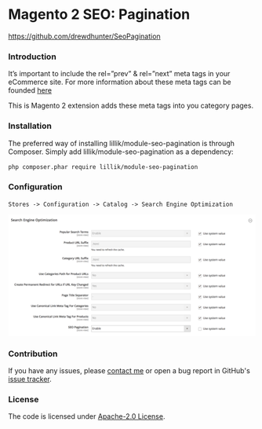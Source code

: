 # Magento 2 SEO: Pagination

https://github.com/drewdhunter/SeoPagination

### Introduction
It’s important to include the rel=”prev” & rel=”next” meta tags in your eCommerce site.
For more information about these meta tags can be founded [here](http://googlewebmastercentral.blogspot.co.uk/2011/09/pagination-with-relnext-and-relprev.html)

This is Magento 2 extension adds these meta tags into you category pages. 

### Installation
The preferred way of installing lillik/module-seo-pagination is through Composer. 
Simply add lillik/module-seo-pagination as a dependency:

```bash
php composer.phar require lillik/module-seo-pagination
```

### Configuration

```
Stores -> Configuration -> Catalog -> Search Engine Optimization
```
![img](./store_configuration.png)

### Contribution
If you have any issues, please [contact me](https://twitter.com/clipro) or open a bug report in GitHub's [issue tracker](https://github.com/lillik/module-seo-pagination/issues).

### License
The code is licensed under [Apache-2.0 License](https://www.apache.org/licenses/LICENSE-2.0).
